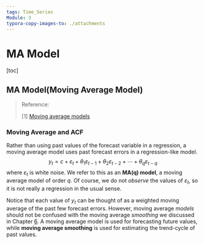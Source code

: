 ```yaml
---
tags: Time_Series
Module: 3
typora-copy-images-to: ./attachments
---
```


# MA Model

[toc]



## MA Model(Moving Average Model)

> Reference: 
>
> [1] [Moving average models](https://otexts.com/fpp2/MA.html)
>
> 

### Moving Average and ACF

Rather than using past values of the forecast variable in a regression, a moving average model uses past forecast errors in a regression-like model.
$$
y_t=c+\varepsilon_t+\theta_1 \varepsilon_{t-1}+\theta_2 \varepsilon_{t-2}+\cdots +\theta_{q}\varepsilon_{t-q}
$$
where $\varepsilon_t$ is white noise. We refer to this as an **MA(q) model**, a moving average model of order *q*. Of course, we do not *observe* the values of $\varepsilon_t$, so it is not really a regression in the usual sense.

Notice that each value of $y_t$ can be thought of as a weighted moving average of the past few forecast errors. However, moving average *models* should not be confused with the moving average *smoothing* we discussed in Chapter [6](https://otexts.com/fpp2/decomposition.html#decomposition). A moving average model is used for forecasting future values, while **moving average smoothing** is used for estimating the trend-cycle of past values.

